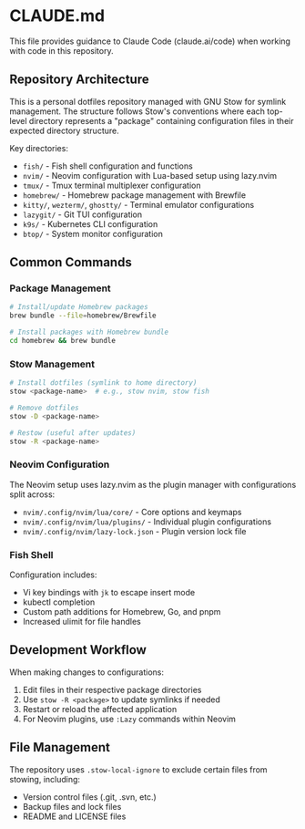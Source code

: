 # CLAUDE.md

This file provides guidance to Claude Code (claude.ai/code) when working with code in this repository.

## Repository Architecture

This is a personal dotfiles repository managed with GNU Stow for symlink management. The structure follows Stow's conventions where each top-level directory represents a "package" containing configuration files in their expected directory structure.

Key directories:
- `fish/` - Fish shell configuration and functions
- `nvim/` - Neovim configuration with Lua-based setup using lazy.nvim
- `tmux/` - Tmux terminal multiplexer configuration  
- `homebrew/` - Homebrew package management with Brewfile
- `kitty/`, `wezterm/`, `ghostty/` - Terminal emulator configurations
- `lazygit/` - Git TUI configuration
- `k9s/` - Kubernetes CLI configuration
- `btop/` - System monitor configuration

## Common Commands

### Package Management
```bash
# Install/update Homebrew packages
brew bundle --file=homebrew/Brewfile

# Install packages with Homebrew bundle
cd homebrew && brew bundle
```

### Stow Management
```bash
# Install dotfiles (symlink to home directory)
stow <package-name>  # e.g., stow nvim, stow fish

# Remove dotfiles
stow -D <package-name>

# Restow (useful after updates)
stow -R <package-name>
```

### Neovim Configuration
The Neovim setup uses lazy.nvim as the plugin manager with configurations split across:
- `nvim/.config/nvim/lua/core/` - Core options and keymaps
- `nvim/.config/nvim/lua/plugins/` - Individual plugin configurations
- `nvim/.config/nvim/lazy-lock.json` - Plugin version lock file

### Fish Shell
Configuration includes:
- Vi key bindings with `jk` to escape insert mode
- kubectl completion
- Custom path additions for Homebrew, Go, and pnpm
- Increased ulimit for file handles

## Development Workflow

When making changes to configurations:
1. Edit files in their respective package directories
2. Use `stow -R <package>` to update symlinks if needed
3. Restart or reload the affected application
4. For Neovim plugins, use `:Lazy` commands within Neovim

## File Management

The repository uses `.stow-local-ignore` to exclude certain files from stowing, including:
- Version control files (.git, .svn, etc.)
- Backup files and lock files
- README and LICENSE files
